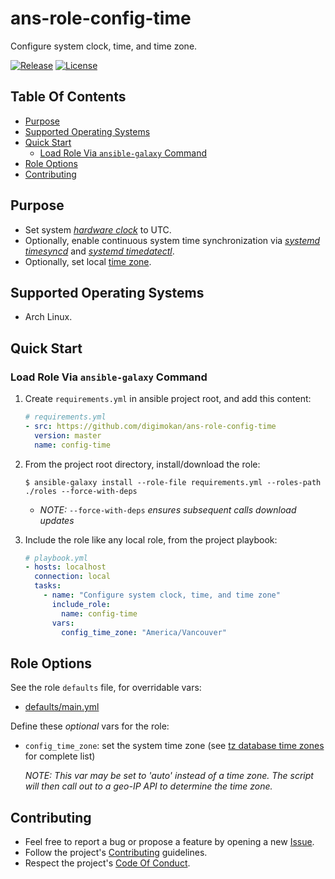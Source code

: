 # ans-role-config-time

Configure system clock, time, and time zone.

[![Release](https://img.shields.io/github/release/digimokan/ans-role-config-time.svg?label=release)](https://github.com/digimokan/ans-role-config-time/releases/latest "Latest Release Notes")
[![License](https://img.shields.io/badge/license-MIT-blue.svg?label=license)](LICENSE.md "Project License")

## Table Of Contents

* [Purpose](#purpose)
* [Supported Operating Systems](#supported-operating-systems)
* [Quick Start](#quick-start)
    * [Load Role Via `ansible-galaxy` Command](#load-role-via-ansible-galaxy-command)
* [Role Options](#role-options)
* [Contributing](#contributing)

## Purpose

* Set system [_hardware clock_](https://wiki.archlinux.org/index.php/System_time#Hardware_clock)
  to UTC.
* Optionally, enable continuous system time synchronization via
  [_systemd timesyncd_](https://wiki.archlinux.org/index.php/Systemd-timesyncd#Configuration)
  and [_systemd timedatectl_](https://wiki.archlinux.org/index.php/Systemd-timesyncd#Usage).
* Optionally, set local [time zone](https://wiki.archlinux.org/index.php/System_time#Time_zone).

## Supported Operating Systems

* Arch Linux.

## Quick Start

### Load Role Via `ansible-galaxy` Command

1. Create `requirements.yml` in ansible project root, and add this content:

   ```yaml
   # requirements.yml
   - src: https://github.com/digimokan/ans-role-config-time
     version: master
     name: config-time
   ```

2. From the project root directory, install/download the role:

   ```shell
   $ ansible-galaxy install --role-file requirements.yml --roles-path ./roles --force-with-deps
   ```

   * _NOTE:_ `--force-with-deps` _ensures subsequent calls download updates_

3. Include the role like any local role, from the project playbook:

   ```yaml
   # playbook.yml
   - hosts: localhost
     connection: local
     tasks:
       - name: "Configure system clock, time, and time zone"
         include_role:
           name: config-time
         vars:
           config_time_zone: "America/Vancouver"
   ```

## Role Options

See the role `defaults` file, for overridable vars:

  * [defaults/main.yml](../defaults/main.yml)

Define these _optional_ vars for the role:

  * `config_time_zone`: set the system time zone
    (see [tz database time zones](https://en.wikipedia.org/wiki/List_of_tz_database_time_zones)
    for complete list)

    _NOTE: This var may be set to 'auto' instead of a time zone. The script will
           then call out to a geo-IP API to determine the time zone._

## Contributing

* Feel free to report a bug or propose a feature by opening a new
  [Issue](https://github.com/digimokan/ans-role-config-time/issues).
* Follow the project's [Contributing](CONTRIBUTING.md) guidelines.
* Respect the project's [Code Of Conduct](CODE_OF_CONDUCT.md).

